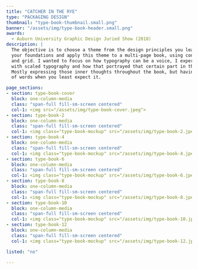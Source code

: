 ```yaml
---
title: "CATCHER IN THE RYE"
type: "PACKAGING DESIGN"
thumbnail: "type-book-thumbnail.small.png"
banner: "/assets/img/type-book-header.small.png"
awards:
  - Auburn University Graphic Design Juried Show (2018)
description: |
  The objective is to choose a theme from the design principles you learned in
  your foundations and apply this theme to a multi-page book, using concept, type,
  and grid. I wanted to Focus on how typography can be a voice, I experimented
  with scaled typography and how that portrayed that certain part in the book.
  Mostly expressing those inner thoughts throughout the book, but having a burst
  of words when you least expect it.

page_sections:
- section: type-book-cover
  block: one-column-media
  class: "span-full fill-sm-screen centered"
  col-1: <img src="/assets/img/type-book-cover.jpeg">
- section: type-book-2
  block: one-column-media
  class: "span-full fill-sm-screen centered"
  col-1: <img class="type-book-mockup" src="/assets/img/type-book-2.jpeg">
- section: type-book-4
  block: one-column-media
  class: "span-full fill-sm-screen centered"
  col-1: <img class="type-book-mockup" src="/assets/img/type-book-4.jpeg">
- section: type-book-6
  block: one-column-media
  class: "span-full fill-sm-screen centered"
  col-1: <img class="type-book-mockup" src="/assets/img/type-book-6.jpeg">
- section: type-book-8
  block: one-column-media
  class: "span-full fill-sm-screen centered"
  col-1: <img class="type-book-mockup" src="/assets/img/type-book-8.jpeg">
- section: type-book-10
  block: one-column-media
  class: "span-full fill-sm-screen centered"
  col-1: <img class="type-book-mockup" src="/assets/img/type-book-10.jpeg">
- section: type-book-12
  block: one-column-media
  class: "span-full fill-sm-screen centered"
  col-1: <img class="type-book-mockup" src="/assets/img/type-book-12.jpeg">

listed: "no"
  
---
```

